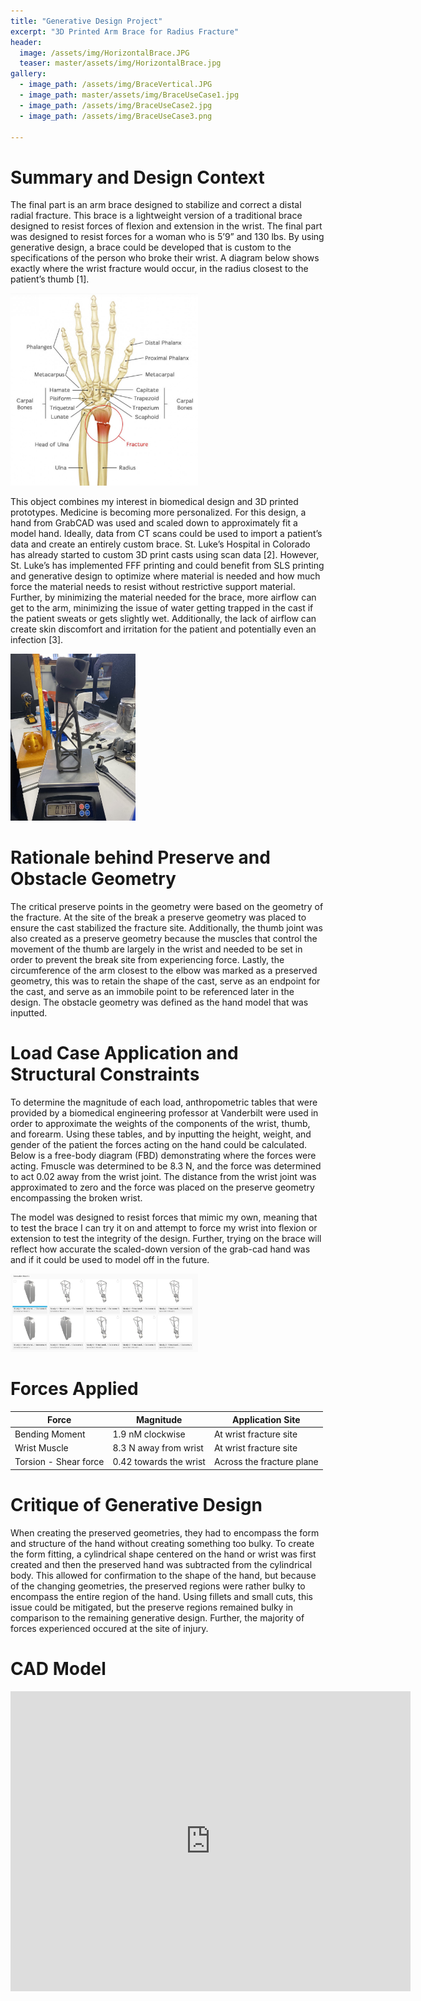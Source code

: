 ```yaml
---
title: "Generative Design Project"
excerpt: "3D Printed Arm Brace for Radius Fracture"
header:
  image: /assets/img/HorizontalBrace.JPG
  teaser: master/assets/img/HorizontalBrace.jpg
gallery:
  - image_path: /assets/img/BraceVertical.JPG
  - image_path: master/assets/img/BraceUseCase1.jpg
  - image_path: /assets/img/BraceUseCase2.jpg
  - image_path: /assets/img/BraceUseCase3.png
     
---
```

# Summary and Design Context

The final part is an arm brace designed to stabilize and correct a distal radial fracture. This brace is a lightweight version of a traditional brace designed to resist forces of flexion and extension in the wrist. The final part was designed to resist forces for a woman who is 5’9” and 130 lbs. By using generative design, a brace could be developed that is custom to the specifications of the person who broke their wrist. 	A diagram below shows exactly where the wrist fracture would occur, in the radius closest to the patient’s thumb [1].

<img src="/assets/img/RadialFracture.png" alt="Alt Text" width="300">

This object combines my interest in biomedical design and 3D printed prototypes. Medicine is becoming more personalized. For this design, a hand from GrabCAD was used and scaled down to approximately fit a model hand. Ideally, data from CT scans could be used to import a patient’s data and create an entirely custom brace. St. Luke’s Hospital in Colorado has already started to custom 3D print casts using scan data [2]. However, St. Luke’s has implemented FFF printing and could benefit from SLS printing and generative design to optimize where material is needed and how much force the material needs to resist without restrictive support material. Further, by minimizing the material needed for the brace, more airflow can get to the arm, minimizing the issue of water getting trapped in the cast if the patient sweats or gets slightly wet. Additionally, the lack of airflow can create skin discomfort and irritation for the patient and potentially even an infection [3].

<img src="/assets/img/BraceWeight.jpg" alt="Alt Text" width="200">

# Rationale behind Preserve and Obstacle Geometry

The critical preserve points in the geometry were based on the geometry of the fracture. At the site of the break a preserve geometry was placed to ensure the cast stabilized the fracture site. Additionally, the thumb joint was also created as a preserve geometry because the muscles that control the movement of the thumb are largely in the wrist and needed to be set in order to prevent the break site from experiencing force. Lastly, the circumference of the arm closest to the elbow was marked as a preserved geometry, this was to retain the shape of the cast, serve as an endpoint for the cast, and serve as an immobile point to be referenced later in the design. The obstacle geometry was defined as the hand model that was inputted.

# Load Case Application and Structural Constraints

To determine the magnitude of each load, anthropometric tables that were provided by a biomedical engineering professor at Vanderbilt were used in order to approximate the weights of the components of the wrist, thumb, and forearm. Using these tables, and by inputting the height, weight, and gender of the patient the forces acting on the hand could be calculated. Below is a free-body diagram (FBD) demonstrating where the forces were acting. Fmuscle was determined to be 8.3 N, and the force was determined to act 0.02 away from the wrist joint. The distance from the wrist joint was approximated to zero and the force was placed on the preserve geometry encompassing the broken wrist. 

The model was designed to resist forces that mimic my own, meaning that to test the brace I can try it on and attempt to force my wrist into flexion or extension to test the integrity of the design. Further, trying on the brace will reflect how accurate the scaled-down version of the grab-cad hand was and if it could be used to model off in the future.

<img src="/assets/img/GenerativeOutcomes.png" alt="Alt Text" width="300">

# Forces Applied 

| **Force** | **Magnitude** | **Application Site**|
| --- | --- | --- |
| Bending Moment | 1.9 nM clockwise | At wrist fracture site |
| Wrist Muscle | 8.3 N away from wrist | At wrist fracture site |
|Torsion - Shear force | 0.42 towards the wrist | Across the fracture plane |

# Critique of Generative Design 

When creating the preserved geometries, they had to encompass the form and structure of the hand without creating something too bulky. To create the form fitting, a cylindrical shape centered on the hand or wrist was first created and then the preserved hand was subtracted from the cylindrical body. This allowed for confirmation to the shape of the hand, but because of the changing geometries, the preserved regions were rather bulky to encompass the entire region of the hand. Using fillets and small cuts, this issue could be mitigated, but the preserve regions remained bulky in comparison to the remaining generative design. Further, the majority of  forces experienced occured at the site of injury. 


# CAD Model
<iframe src="https://vanderbilt643.autodesk360.com/shares/public/SH286ddQT78850c0d8a4a277aa1322249a25?mode=embed" width="640" height="480" allowfullscreen="true" webkitallowfullscreen="true" mozallowfullscreen="true"  frameborder="0"></iframe>
